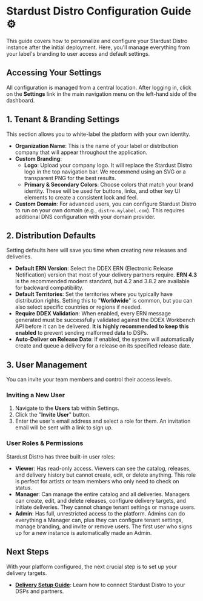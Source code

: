 # Stardust Distro Configuration Guide ⚙️

This guide covers how to personalize and configure your Stardust Distro instance after the initial deployment. Here, you'll manage everything from your label's branding to user access and default settings.

## Accessing Your Settings

All configuration is managed from a central location. After logging in, click on the **Settings** link in the main navigation menu on the left-hand side of the dashboard.

## 1. Tenant & Branding Settings

This section allows you to white-label the platform with your own identity.

* **Organization Name**: This is the name of your label or distribution company that will appear throughout the application.
* **Custom Branding**:
    * **Logo**: Upload your company logo. It will replace the Stardust Distro logo in the top navigation bar. We recommend using an SVG or a transparent PNG for the best results.
    * **Primary & Secondary Colors**: Choose colors that match your brand identity. These will be used for buttons, links, and other key UI elements to create a consistent look and feel.
* **Custom Domain**: For advanced users, you can configure Stardust Distro to run on your own domain (e.g., `distro.mylabel.com`). This requires additional DNS configuration with your domain provider.

## 2. Distribution Defaults

Setting defaults here will save you time when creating new releases and deliveries.

* **Default ERN Version**: Select the DDEX ERN (Electronic Release Notification) version that most of your delivery partners require. **ERN 4.3** is the recommended modern standard, but 4.2 and 3.8.2 are available for backward compatibility.
* **Default Territories**: Set the territories where you typically have distribution rights. Setting this to "**Worldwide**" is common, but you can also select specific countries or regions if needed.
* **Require DDEX Validation**: When enabled, every ERN message generated must be successfully validated against the DDEX Workbench API before it can be delivered. **It is highly recommended to keep this enabled** to prevent sending malformed data to DSPs.
* **Auto-Deliver on Release Date**: If enabled, the system will automatically create and queue a delivery for a release on its specified release date.

## 3. User Management

You can invite your team members and control their access levels.

### Inviting a New User

1.  Navigate to the **Users** tab within Settings.
2.  Click the "**Invite User**" button.
3.  Enter the user's email address and select a role for them. An invitation email will be sent with a link to sign up.

### User Roles & Permissions

Stardust Distro has three built-in user roles:

* **Viewer**: Has read-only access. Viewers can see the catalog, releases, and delivery history but cannot create, edit, or delete anything. This role is perfect for artists or team members who only need to check on status.
* **Manager**: Can manage the entire catalog and all deliveries. Managers can create, edit, and delete releases, configure delivery targets, and initiate deliveries. They cannot change tenant settings or manage users.
* **Admin**: Has full, unrestricted access to the platform. Admins can do everything a Manager can, plus they can configure tenant settings, manage branding, and invite or remove users. The first user who signs up for a new instance is automatically made an Admin.

## Next Steps

With your platform configured, the next crucial step is to set up your delivery targets.

* **[Delivery Setup Guide](./delivery-setup.md)**: Learn how to connect Stardust Distro to your DSPs and partners.
